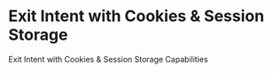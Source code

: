 # Exit Intent with Cookies & Session Storage
Exit Intent with Cookies &amp; Session Storage Capabilities
